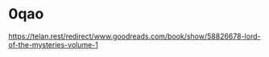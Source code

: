 # 0qao
https://telan.rest/redirect/www.goodreads.com/book/show/58826678-lord-of-the-mysteries-volume-1
